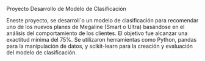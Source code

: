 Proyecto Desarrollo de Modelo de Clasificación

Eneste proyecto, se desarroll´o un modelo de clasificación para recomendar uno de los nuevos planes de Megaline
 (Smart o Ultra) basándose en el análisis del comportamiento de los clientes. El objetivo fue alcanzar una exactitud
 mínima del 75%. Se utilizaron herramientas como Python, pandas para la manipulación de datos, y scikit-learn para la
 creación y evaluación del modelo de clasificación.
